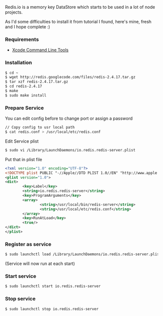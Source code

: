 Redis.io is a memory key DataStore which starts to be used in a lot of node projects.

As I'd some difficulties to install it from tutorial I found, here's mine, fresh and I hope complete :)

### Requirements ###
- [Xcode Command Line Tools](https://developer.apple.com/xcode/ "You must be logged to download tools.")

### Installation ###
``` bash
$ cd ~
$ wget http://redis.googlecode.com/files/redis-2.4.17.tar.gz
$ tar xzf redis-2.4.17.tar.gz
$ cd redis-2.4.17
$ make
$ sudo make install
```

### Prepare Service ###

You can edit config before to change port or assign a password
``` bash
// Copy config to usr local path
$ cat redis.conf > /usr/local/etc/redis.conf
```

Edit Service plist
``` bash  
$ sudo vi /Library/LaunchDaemons/io.redis.redis-server.plist  
```

Put that in plist file 
``` xml
<?xml version="1.0" encoding="UTF-8"?>
<!DOCTYPE plist PUBLIC "-//Apple//DTD PLIST 1.0//EN" "http://www.apple.com/DTDs/PropertyList-1.0.dtd">
<plist version="1.0">
<dict>
        <key>Label</key>
        <string>io.redis.redis-server</string>
        <key>ProgramArguments</key>
        <array>
                <string>/usr/local/bin/redis-server</string>
                <string>/usr/local/etc/redis.conf</string>
        </array>
        <key>RunAtLoad</key>
        <true/>
</dict>
</plist>
```

### Register as service ###
``` bash
$ sudo launchctl load /Library/LaunchDaemons/io.redis.redis-server.plist
```
(Service will now run at each start)

### Start service ###
``` bash
$ sudo launchctl start io.redis.redis-server
```

### Stop service ###
``` bash
$ sudo launchctl stop io.redis.redis-server
```